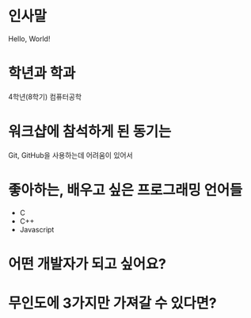 # 인사말
Hello, World!
# 학년과 학과
4학년(8학기) 컴퓨터공학
# 워크샵에 참석하게 된 동기는
Git, GitHub을 사용하는데 어려움이 있어서
# 좋아하는, 배우고 싶은 프로그래밍 언어들
- C
- C++
- Javascript
# 어떤 개발자가 되고 싶어요?

# 무인도에 3가지만 가져갈 수 있다면?